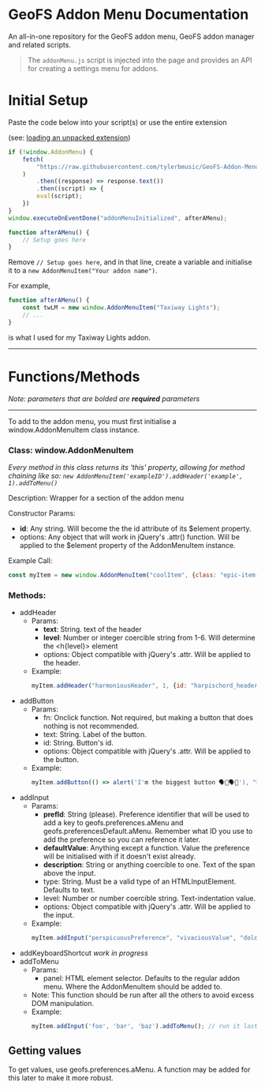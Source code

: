 # GeoFS Addon Menu Documentation

An all-in-one repository for the GeoFS addon menu, GeoFS addon manager and related scripts.
> The `addonMenu.js` script is injected into the page and provides an API for creating a settings menu for addons.

# Initial Setup

Paste the code below into your script(s) or use the entire extension

(see: [loading an unpacked extension](https://developer.chrome.com/docs/extensions/get-started/tutorial/hello-world#load-unpacked))

```javascript
if (!window.AddonMenu) {
    fetch(
        "https://raw.githubusercontent.com/tylerbmusic/GeoFS-Addon-Menu/refs/heads/main/addonMenu.js"
    )
        .then((response) => response.text())
        .then((script) => {
        eval(script);
    })
}
window.executeOnEventDone("addonMenuInitialized", afterAMenu);

function afterAMenu() {
	// Setup goes here
}
```

Remove `// Setup goes here`, and in that line, create a variable and initialise it to a `new AddonMenuItem("Your addon name")`.

For example, 
```js
function afterAMenu() {
	const twLM = new window.AddonMenuItem("Taxiway Lights");
	// ...
}
```
is what I used for my Taxiway Lights addon.

---

# Functions/Methods
*Note: parameters that are bolded are **required** parameters*

---

To add to the addon menu, you must first initialise a window.AddonMenuItem class instance.

### Class: window.AddonMenuItem

*Every method in this class returns its 'this' property, allowing for method chaining like so: `new AddonMenuItem('exampleID').addHeader('example', 1).addToMenu()`*

Description: Wrapper for a section of the addon menu

Constructor Params:
- **id**: Any string. Will become the the id attribute of its $element property.
- options: Any object that will work in jQuery's .attr() function. Will be applied to the $element property of the AddonMenuItem instance.

Example Call:

```js
const myItem = new window.AddonMenuItem("coolItem", {class: "epic-item-styles"});
```
### Methods:
- addHeader
	- Params:
 		- **text**: String. text of the header
   		- **level**: Number or integer coercible string from 1-6. Will determine the <h{level}> element
     	- options: Object compatible with jQuery's .attr. Will be applied to the header.
  	- Example:
  	  ```js
  	  myItem.addHeader("harmoniousHeader", 1, {id: "harpischord_header"});
  	  ```
- addButton
	- Params:
		- fn: Onclick function. Not required, but making a button that does nothing is not recommended.
	  	- text: String. Label of the button.
   		- id: String. Button's id.
     	- options: Object compatible with jQuery's .attr. Will be applied to the button.
  	- Example:
  	  ```js
  	  myItem.addButton(() => alert('I'm the biggest button 🗣️💯🗣️💯'), "Banger Button", "biggestButton"/*, optionsGoesHere*/);
  	  ```
- addInput
	- Params:
		- **prefId**: String (please). Preference identifier that will be used to add a key to geofs.preferences.aMenu and geofs.preferencesDefault.aMenu. Remember what ID you use to add the preference so you can reference it later.
  		- **defaultValue**: Anything except a function. Value the preference will be initialised with if it doesn't exist already.
    	- **description**: String or anything coercible to one. Text of the span above the input.
     	- type: String. Must be a valid type of an HTMLInputElement. Defaults to text.
      	- level: Number or number coercible string. Text-indentation value.
      	- options: Object compatible with jQuery's .attr. Will be applied to the input.
	- Example:
      ```js
      myItem.addInput("perspicuousPreference", "vivaciousValue", "dolorous description", null /* will default to text */, "1", {"data-disestablishmentarianism": "anti"});
      ```
- addKeyboardShortcut
     *work in progress*
- addToMenu
	- Params:
 		- panel: HTML element selector. Defaults to the regular addon menu. Where the AddonMenuItem should be added to.
   	- Note: This function should be run after all the others to avoid excess DOM manipulation.
   	- Example:
   	  ```js
   	  myItem.addInput('foo', 'bar', 'baz').addToMenu(); // run it last
   	  ```
## Getting values

To get values, use geofs.preferences.aMenu. A function may be added for this later to make it more robust.
